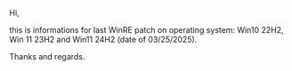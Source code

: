 Hi,

this is informations for last WinRE patch on operating system: Win10 22H2, Win 11 23H2 and Win11 24H2 (date of 03/25/2025).

Thanks and regards.
